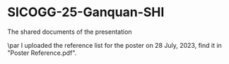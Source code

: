 # SICOGG-25-Ganquan-SHI
The shared documents of the presentation

\par I uploaded the reference list for the poster on 28 July, 2023, find it in "Poster Reference.pdf".
